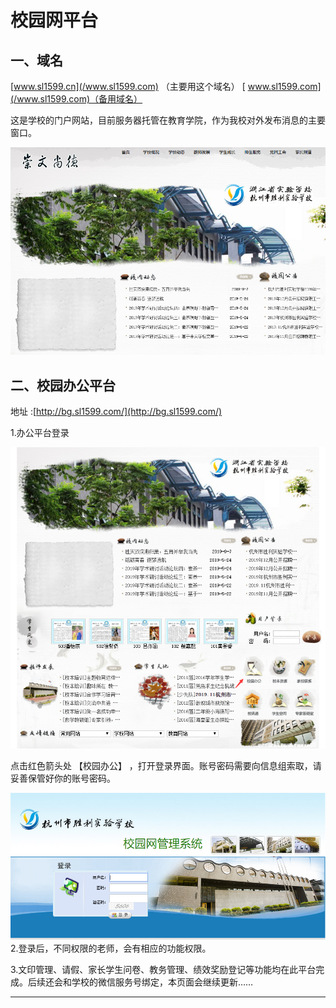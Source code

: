 # 校园网平台

## 一、域名

[www.sl1599.cn](/www.sl1599.com) （主要用这个域名）  [ www.sl1599.com](/www.sl1599.com)（备用域名）

这是学校的门户网站，目前服务器托管在教育学院，作为我校对外发布消息的主要窗口。

![](/assets/QQ截图20200417103850.png)

## 二、校园办公平台

地址  :[http://bg.sl1599.com/](http://bg.sl1599.com/)

1.办公平台登录

![](/assets/2.png)

点击红色箭头处  【校园办公】  ，打开登录界面。账号密码需要向信息组索取，请妥善保管好你的账号密码。

![](/assets/3.png)2.登录后，不同权限的老师，会有相应的功能权限。

3.文印管理、请假、家长学生问卷、教务管理、绩效奖励登记等功能均在此平台完成。后续还会和学校的微信服务号绑定，本页面会继续更新……

---

